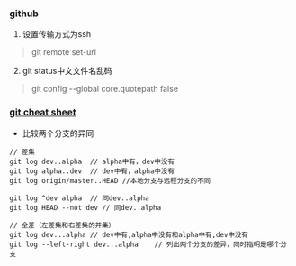 
### github

1. 设置传输方式为ssh
> git remote set-url

2. git status中文文件名乱码
> git config --global core.quotepath false

### [git cheat sheet](https://services.github.com/on-demand/downloads/github-git-cheat-sheet.pdf)

- 比较两个分支的异同

```shell
// 差集
git log dev..alpha	// alpha中有，dev中没有
git log alpha..dev	// dev中有，alpha中没有
git log origin/master..HEAD	//本地分支与远程分支的不同

git log ^dev alpha	// 同dev..alpha
git log HEAD --not dev // 同dev..alpha

// 全差（左差集和右差集的并集）
git log dev...alpha	// dev中有,alpha中没有和alpha中有,dev中没有
git log --left-right dev...alpha	// 列出两个分支的差异，同时指明是哪个分支
```

